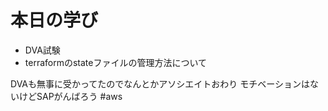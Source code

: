 # 本日の学び
- DVA試験
- terraformのstateファイルの管理方法について

DVAも無事に受かってたのでなんとかアソシエイトおわり
モチベーションはないけどSAPがんばろう
#aws
